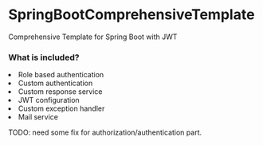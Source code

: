 # SpringBootComprehensiveTemplate
Comprehensive Template for Spring Boot with JWT

<h3>What is included?</h3>

<li> Role based authentication </li>
<li> Custom authentication </li>
<li> Custom response service </li>
<li> JWT configuration </li>
<li> Custom exception handler </li>
<li> Mail service </li>

TODO: need some fix for authorization/authentication part.
